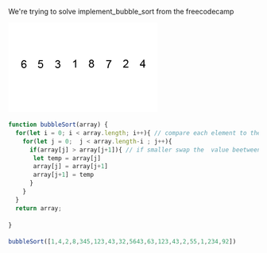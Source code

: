 We're trying to solve implement_bubble_sort from the freecodecamp

![implement_insertion_sort](image/Bubble-sort-example.gif)

```js
function bubbleSort(array) {
  for(let i = 0; i < array.length; i++){ // compare each element to the one 
    for(let j = 0;  j < array.length-i ; j++){
      if(array[j] > array[j+1]){ // if smaller swap the  value beetween index 
       let temp = array[j]
       array[j] = array[j+1]
       array[j+1] = temp
      }
    }
  }
  return array;

}

bubbleSort([1,4,2,8,345,123,43,32,5643,63,123,43,2,55,1,234,92])
```